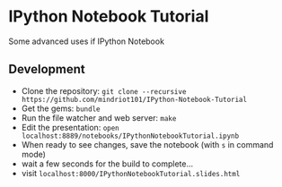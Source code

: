 # IPython Notebook Tutorial

Some advanced uses if IPython Notebook

## Development

* Clone the repository: `git clone --recursive https://github.com/mindriot101/IPython-Notebook-Tutorial`
* Get the gems: `bundle`
* Run the file watcher and web server: `make`
* Edit the presentation: `open localhost:8889/notebooks/IPythonNotebookTutorial.ipynb`
* When ready to see changes, save the notebook (with `s` in command mode)
* wait a few seconds for the build to complete...
* visit `localhost:8000/IPythonNotebookTutorial.slides.html`
